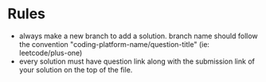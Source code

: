 # Rules
- always make a new branch to add a solution. branch name should follow the convention "coding-platform-name/question-title" (ie: leetcode/plus-one)
- every solution must have question link along with the submission link of your solution on the top of the file.

